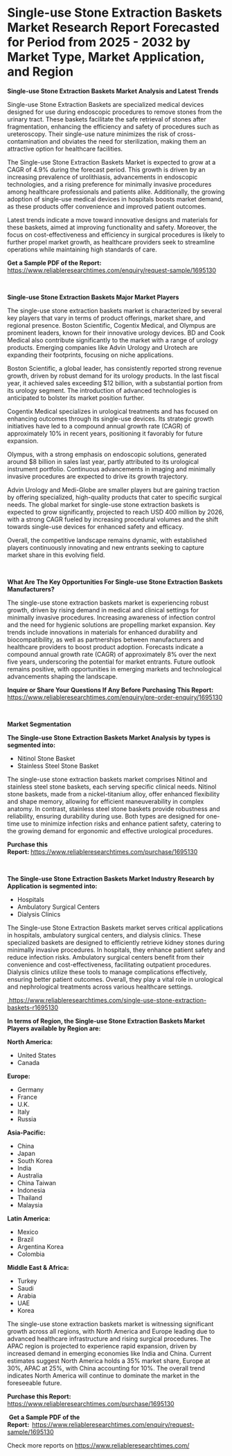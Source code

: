 <p><h1>Single-use Stone Extraction Baskets Market Research Report Forecasted for Period from 2025 -  2032 by Market Type, Market Application, and Region</h1></p><p><strong>Single-use Stone Extraction Baskets Market Analysis and Latest Trends</strong></p>
<p><p>Single-use Stone Extraction Baskets are specialized medical devices designed for use during endoscopic procedures to remove stones from the urinary tract. These baskets facilitate the safe retrieval of stones after fragmentation, enhancing the efficiency and safety of procedures such as ureteroscopy. Their single-use nature minimizes the risk of cross-contamination and obviates the need for sterilization, making them an attractive option for healthcare facilities.</p><p>The Single-use Stone Extraction Baskets Market is expected to grow at a CAGR of 4.9% during the forecast period. This growth is driven by an increasing prevalence of urolithiasis, advancements in endoscopic technologies, and a rising preference for minimally invasive procedures among healthcare professionals and patients alike. Additionally, the growing adoption of single-use medical devices in hospitals boosts market demand, as these products offer convenience and improved patient outcomes. </p><p>Latest trends indicate a move toward innovative designs and materials for these baskets, aimed at improving functionality and safety. Moreover, the focus on cost-effectiveness and efficiency in surgical procedures is likely to further propel market growth, as healthcare providers seek to streamline operations while maintaining high standards of care.</p></p>
<p><strong>Get a Sample PDF of the Report:&nbsp;</strong> <a href="https://www.reliableresearchtimes.com/enquiry/request-sample/1695130?utm_campaign=2207&utm_medium=2&utm_source=Github&utm_content=ia&utm_term=25032025&utm_id=single-use-stone-extraction-baskets">https://www.reliableresearchtimes.com/enquiry/request-sample/1695130</a></p>
<p>&nbsp;</p>
<p><strong>Single-use Stone Extraction Baskets Major Market Players</strong></p>
<p><p>The single-use stone extraction baskets market is characterized by several key players that vary in terms of product offerings, market share, and regional presence. Boston Scientific, Cogentix Medical, and Olympus are prominent leaders, known for their innovative urology devices. BD and Cook Medical also contribute significantly to the market with a range of urology products. Emerging companies like Advin Urology and Urotech are expanding their footprints, focusing on niche applications.</p><p>Boston Scientific, a global leader, has consistently reported strong revenue growth, driven by robust demand for its urology products. In the last fiscal year, it achieved sales exceeding $12 billion, with a substantial portion from its urology segment. The introduction of advanced technologies is anticipated to bolster its market position further.</p><p>Cogentix Medical specializes in urological treatments and has focused on enhancing outcomes through its single-use devices. Its strategic growth initiatives have led to a compound annual growth rate (CAGR) of approximately 10% in recent years, positioning it favorably for future expansion.</p><p>Olympus, with a strong emphasis on endoscopic solutions, generated around $8 billion in sales last year, partly attributed to its urological instrument portfolio. Continuous advancements in imaging and minimally invasive procedures are expected to drive its growth trajectory.</p><p>Advin Urology and Medi-Globe are smaller players but are gaining traction by offering specialized, high-quality products that cater to specific surgical needs. The global market for single-use stone extraction baskets is expected to grow significantly, projected to reach USD 400 million by 2026, with a strong CAGR fueled by increasing procedural volumes and the shift towards single-use devices for enhanced safety and efficacy. </p><p>Overall, the competitive landscape remains dynamic, with established players continuously innovating and new entrants seeking to capture market share in this evolving field.</p></p>
<p>&nbsp;</p>
<p><strong>What Are The Key Opportunities For Single-use Stone Extraction Baskets Manufacturers?</strong></p>
<p><p>The single-use stone extraction baskets market is experiencing robust growth, driven by rising demand in medical and clinical settings for minimally invasive procedures. Increasing awareness of infection control and the need for hygienic solutions are propelling market expansion. Key trends include innovations in materials for enhanced durability and biocompatibility, as well as partnerships between manufacturers and healthcare providers to boost product adoption. Forecasts indicate a compound annual growth rate (CAGR) of approximately 8% over the next five years, underscoring the potential for market entrants. Future outlook remains positive, with opportunities in emerging markets and technological advancements shaping the landscape.</p></p>
<p><strong>Inquire or Share Your Questions If Any Before Purchasing This Report:</strong> <a href="https://www.reliableresearchtimes.com/enquiry/pre-order-enquiry/1695130?utm_campaign=2207&utm_medium=2&utm_source=Github&utm_content=ia&utm_term=25032025&utm_id=single-use-stone-extraction-baskets">https://www.reliableresearchtimes.com/enquiry/pre-order-enquiry/1695130</a></p>
<p>&nbsp;</p>
<p><strong>Market Segmentation</strong></p>
<p><strong>The Single-use Stone Extraction Baskets Market Analysis by types is segmented into:</strong></p>
<p><ul><li>Nitinol Stone Basket</li><li>Stainless Steel Stone Basket</li></ul></p>
<p><p>The single-use stone extraction baskets market comprises Nitinol and stainless steel stone baskets, each serving specific clinical needs. Nitinol stone baskets, made from a nickel-titanium alloy, offer enhanced flexibility and shape memory, allowing for efficient maneuverability in complex anatomy. In contrast, stainless steel stone baskets provide robustness and reliability, ensuring durability during use. Both types are designed for one-time use to minimize infection risks and enhance patient safety, catering to the growing demand for ergonomic and effective urological procedures.</p></p>
<p><strong>Purchase this Report:&nbsp;</strong><a href="https://www.reliableresearchtimes.com/purchase/1695130?utm_campaign=2207&utm_medium=2&utm_source=Github&utm_content=ia&utm_term=25032025&utm_id=single-use-stone-extraction-baskets">https://www.reliableresearchtimes.com/purchase/1695130</a></p>
<p>&nbsp;</p>
<p><strong>The Single-use Stone Extraction Baskets Market Industry Research by Application is segmented into:</strong></p>
<p><ul><li>Hospitals</li><li>Ambulatory Surgical Centers</li><li>Dialysis Clinics</li></ul></p>
<p><p>The Single-use Stone Extraction Baskets market serves critical applications in hospitals, ambulatory surgical centers, and dialysis clinics. These specialized baskets are designed to efficiently retrieve kidney stones during minimally invasive procedures. In hospitals, they enhance patient safety and reduce infection risks. Ambulatory surgical centers benefit from their convenience and cost-effectiveness, facilitating outpatient procedures. Dialysis clinics utilize these tools to manage complications effectively, ensuring better patient outcomes. Overall, they play a vital role in urological and nephrological treatments across various healthcare settings.</p></p>
<p><a href="https://www.reliableresearchtimes.com/single-use-stone-extraction-baskets-r1695130?utm_campaign=2207&utm_medium=2&utm_source=Github&utm_content=ia&utm_term=25032025&utm_id=single-use-stone-extraction-baskets">&nbsp;https://www.reliableresearchtimes.com/single-use-stone-extraction-baskets-r1695130</a></p>
<p><strong>In terms of Region, the Single-use Stone Extraction Baskets Market Players available by Region are:</strong></p>
<p>
    <p> <strong> North America: </strong>
        <ul>
            <li>United States</li>
            <li>Canada</li>
        </ul>
        </p> 
    <p> <strong> Europe: </strong>
        <ul>
            <li>Germany</li>
            <li>France</li>
            <li>U.K.</li>
            <li>Italy</li>
            <li>Russia</li>
        </ul>
        </p> 
    <p> <strong> Asia-Pacific: </strong>
        <ul>
            <li>China</li>
            <li>Japan</li>
            <li>South Korea</li>
            <li>India</li>
            <li>Australia</li>
            <li>China Taiwan</li>
            <li>Indonesia</li>
            <li>Thailand</li>
            <li>Malaysia</li>
        </ul>
        </p> 
    <p> <strong> Latin America: </strong>
        <ul>
            <li>Mexico</li>
            <li>Brazil</li>
            <li>Argentina Korea</li>
            <li>Colombia</li>
        </ul>
        </p> 
    <p> <strong> Middle East & Africa: </strong>
        <ul>
            <li>Turkey</li>
            <li>Saudi</li>
            <li>Arabia</li>
            <li>UAE</li>
            <li>Korea</li>
        </ul>
    </p>
    </p>
<p><p>The single-use stone extraction baskets market is witnessing significant growth across all regions, with North America and Europe leading due to advanced healthcare infrastructure and rising surgical procedures. The APAC region is projected to experience rapid expansion, driven by increased demand in emerging economies like India and China. Current estimates suggest North America holds a 35% market share, Europe at 30%, APAC at 25%, with China accounting for 10%. The overall trend indicates North America will continue to dominate the market in the foreseeable future.</p></p>
<p><strong>Purchase this Report: </strong><a href="https://www.reliableresearchtimes.com/purchase/1695130?utm_campaign=2207&utm_medium=2&utm_source=Github&utm_content=ia&utm_term=25032025&utm_id=single-use-stone-extraction-baskets">https://www.reliableresearchtimes.com/purchase/1695130</a></p>
<p>&nbsp;<strong>Get a Sample PDF of the Report:&nbsp;&nbsp;</strong><a href="https://www.reliableresearchtimes.com/enquiry/request-sample/1695130?utm_campaign=2207&utm_medium=2&utm_source=Github&utm_content=ia&utm_term=25032025&utm_id=single-use-stone-extraction-baskets">https://www.reliableresearchtimes.com/enquiry/request-sample/1695130</a></p>
<p><strong></strong></p>
<p>Check more reports on <a href="https://www.reliableresearchtimes.com/?utm_campaign=2207&utm_medium=2&utm_source=Github&utm_content=ia&utm_term=25032025&utm_id=single-use-stone-extraction-baskets">https://www.reliableresearchtimes.com/</a></p>